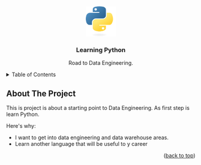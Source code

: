 <a id="readme-top"></a>

<!-- PROJECT LOGO -->
<br />
<div align="center">
  <a href="https://github.com/devaholic/pythonSink">
    <img src="logo.png" alt="Logo" width="80" height="80">
  </a>

<h3 align="center">Learning Python</h3>

  <p align="center">
    Road to Data Engineering.
  </p>
</div>


<!-- TABLE OF CONTENTS -->
<details>
  <summary>Table of Contents</summary>
  <ol>
    <li>
      <a href="#about-the-project">About The Project</a>
    </li>
  </ol>
</details>



<!-- ABOUT THE PROJECT -->
## About The Project

This is project is about a starting point to Data Engineering. As first step is learn Python.

Here's why:
* I want to get into data engineering and data warehouse areas.
* Learn another language that will be useful to y career


<p align="right">(<a href="#readme-top">back to top</a>)</p>